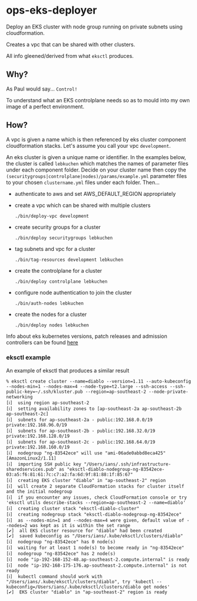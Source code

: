 # ops-eks-deployer

Deploy an EKS cluster with node group running on private subnets using cloudformation.

Creates a vpc that can be shared with other clusters.

All info gleened/derived from what `eksctl` produces.

## Why?

As Paul would say... `Control!`

To understand what an EKS controlplane needs so as to mould into my own image of a perfect environment.

## How?

A vpc is given a name which is then referenced by eks cluster component cloudformation stacks. Let's assume you call your vpc `development`.

An eks cluster is given a unique name or identifier. In the examples below, the cluster is called `lebkuchen` which matches the names of parameter files under each component folder. Decide on your cluster name then copy the `(securitygroups|controlplane|nodes)/params/example.yml` parameter files to your chosen `clustername.yml` files under each folder. Then...

* authenticate to aws and set AWS_DEFAULT_REGION appropriately

* create a vpc which can be shared with multiple clusters

  ```
  ./bin/deploy-vpc development
  ```

* create security groups for a cluster

  ```
  ./bin/deploy securitygroups lebkuchen
  ```

* tag subnets and vpc for a cluster

  ```
  ./bin/tag-resources development lebkuchen
  ```

* create the controlplane for a cluster

  ```
  ./bin/deploy controlplane lebkuchen
  ```
* configure node authentication to join the cluster

  ```
  ./bin/auth-nodes lebkuchen
  ```

* create the nodes for a cluster
  ```
  ./bin/deploy nodes lebkuchen
  ```

Info about eks kubernetes versions, patch releases and admission controllers can be found [here](https://docs.aws.amazon.com/eks/latest/userguide/platform-versions.html)


### eksctl example

An example of eksctl that produces a similar result

```
% eksctl create cluster --name=diablo --version=1.11 --auto-kubeconfig --nodes-min=1 --nodes-max=4 --node-type=t2.large --ssh-access --ssh-public-key=~/.ssh/kluster.pub --region=ap-southeast-2 --node-private-networking
[ℹ]  using region ap-southeast-2
[ℹ]  setting availability zones to [ap-southeast-2a ap-southeast-2b ap-southeast-2c]
[ℹ]  subnets for ap-southeast-2a - public:192.168.0.0/19 private:192.168.96.0/19
[ℹ]  subnets for ap-southeast-2b - public:192.168.32.0/19 private:192.168.128.0/19
[ℹ]  subnets for ap-southeast-2c - public:192.168.64.0/19 private:192.168.160.0/19
[ℹ]  nodegroup "ng-83542ece" will use "ami-06ade0abbd8eca425" [AmazonLinux2/1.11]
[ℹ]  importing SSH public key "/Users/ians/.ssh/infrastructure-sharedservices.pub" as "eksctl-diablo-nodegroup-ng-83542ece-03:a5:f6:81:61:7c:c7:a2:fa:6d:9f:81:88:1f:85:67"
[ℹ]  creating EKS cluster "diablo" in "ap-southeast-2" region
[ℹ]  will create 2 separate CloudFormation stacks for cluster itself and the initial nodegroup
[ℹ]  if you encounter any issues, check CloudFormation console or try 'eksctl utils describe-stacks --region=ap-southeast-2 --name=diablo'
[ℹ]  creating cluster stack "eksctl-diablo-cluster"
[ℹ]  creating nodegroup stack "eksctl-diablo-nodegroup-ng-83542ece"
[ℹ]  as --nodes-min=1 and --nodes-max=4 were given, default value of --nodes=2 was kept as it is within the set range
[✔]  all EKS cluster resource for "diablo" had been created
[✔]  saved kubeconfig as "/Users/ians/.kube/eksctl/clusters/diablo"
[ℹ]  nodegroup "ng-83542ece" has 0 node(s)
[ℹ]  waiting for at least 1 node(s) to become ready in "ng-83542ece"
[ℹ]  nodegroup "ng-83542ece" has 2 node(s)
[ℹ]  node "ip-192-168-152-48.ap-southeast-2.compute.internal" is ready
[ℹ]  node "ip-192-168-175-176.ap-southeast-2.compute.internal" is not ready
[ℹ]  kubectl command should work with "/Users/ians/.kube/eksctl/clusters/diablo", try 'kubectl --kubeconfig=/Users/ians/.kube/eksctl/clusters/diablo get nodes'
[✔]  EKS cluster "diablo" in "ap-southeast-2" region is ready

```
